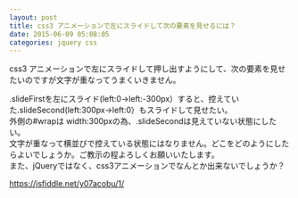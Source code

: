 ```yaml
---
layout: post
title: css3 アニメーションで左にスライドして次の要素を見せるには？
date: 2015-06-09 05:08:05
categories: jquery css
---
```

<!-- {% raw %} -->
<p>css3 アニメーションで左にスライドして押し出すようにして、次の要素を見せたいのですが文字が重なってうまくいきません。</p>

<p>.slideFirstを左にスライド(left:0→left:-300px）すると、控えていた.slideSecond(left:300px→left:0）もスライドして見せたい。<br>
外側の#wrapは width:300pxの為、.slideSecondは見えていない状態にしたい。<br>
文字が重なって横並びで控えている状態にはなりません。どこをどのようにしたらよいでしょうか。ご教示の程よろしくお願いいたします。<br>
また、jQueryではなく、css3アニメーションでなんとか出来ないでしょうか？</p>

<p><a href="https://jsfiddle.net/y07acobu/1/" rel="nofollow">https://jsfiddle.net/y07acobu/1/</a></p>
<!-- {% endraw %} -->
